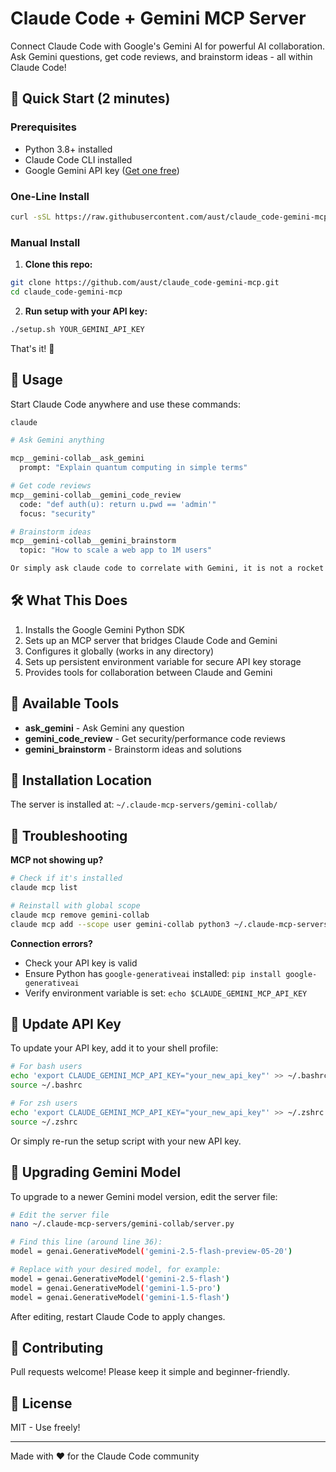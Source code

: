 # Claude Code + Gemini MCP Server

Connect Claude Code with Google's Gemini AI for powerful AI collaboration. Ask Gemini questions, get code reviews, and brainstorm ideas - all within Claude Code!

## 🚀 Quick Start (2 minutes)

### Prerequisites
- Python 3.8+ installed
- Claude Code CLI installed
- Google Gemini API key ([Get one free](https://aistudio.google.com/apikey))

### One-Line Install

```bash
curl -sSL https://raw.githubusercontent.com/aust/claude_code-gemini-mcp/main/install.sh | bash
```

### Manual Install

1. **Clone this repo:**
```bash
git clone https://github.com/aust/claude_code-gemini-mcp.git
cd claude_code-gemini-mcp
```

2. **Run setup with your API key:**
```bash
./setup.sh YOUR_GEMINI_API_KEY
```

That's it! 🎉

## 📖 Usage

Start Claude Code anywhere and use these commands:

```bash
claude

# Ask Gemini anything

mcp__gemini-collab__ask_gemini
  prompt: "Explain quantum computing in simple terms"

# Get code reviews
mcp__gemini-collab__gemini_code_review
  code: "def auth(u): return u.pwd == 'admin'"
  focus: "security"

# Brainstorm ideas
mcp__gemini-collab__gemini_brainstorm
  topic: "How to scale a web app to 1M users"

Or simply ask claude code to correlate with Gemini, it is not a rocket sciene... (Author's note) 
```

## 🛠️ What This Does

1. Installs the Google Gemini Python SDK
2. Sets up an MCP server that bridges Claude Code and Gemini
3. Configures it globally (works in any directory)
4. Sets up persistent environment variable for secure API key storage
5. Provides tools for collaboration between Claude and Gemini

## 🔧 Available Tools

- **ask_gemini** - Ask Gemini any question
- **gemini_code_review** - Get security/performance code reviews
- **gemini_brainstorm** - Brainstorm ideas and solutions

## 📁 Installation Location

The server is installed at: `~/.claude-mcp-servers/gemini-collab/`

## 🐛 Troubleshooting

**MCP not showing up?**
```bash
# Check if it's installed
claude mcp list

# Reinstall with global scope
claude mcp remove gemini-collab
claude mcp add --scope user gemini-collab python3 ~/.claude-mcp-servers/gemini-collab/server.py
```

**Connection errors?**
- Check your API key is valid
- Ensure Python has `google-generativeai` installed: `pip install google-generativeai`
- Verify environment variable is set: `echo $CLAUDE_GEMINI_MCP_API_KEY`

## 🔑 Update API Key

To update your API key, add it to your shell profile:

```bash
# For bash users
echo 'export CLAUDE_GEMINI_MCP_API_KEY="your_new_api_key"' >> ~/.bashrc
source ~/.bashrc

# For zsh users  
echo 'export CLAUDE_GEMINI_MCP_API_KEY="your_new_api_key"' >> ~/.zshrc
source ~/.zshrc
```

Or simply re-run the setup script with your new API key.

## 🔄 Upgrading Gemini Model

To upgrade to a newer Gemini model version, edit the server file:

```bash
# Edit the server file
nano ~/.claude-mcp-servers/gemini-collab/server.py

# Find this line (around line 36):
model = genai.GenerativeModel('gemini-2.5-flash-preview-05-20')

# Replace with your desired model, for example:
model = genai.GenerativeModel('gemini-2.5-flash')
model = genai.GenerativeModel('gemini-1.5-pro')
model = genai.GenerativeModel('gemini-1.5-flash')
```

After editing, restart Claude Code to apply changes.

## 🤝 Contributing

Pull requests welcome! Please keep it simple and beginner-friendly.

## 📜 License

MIT - Use freely!

---

Made with ❤️ for the Claude Code community
